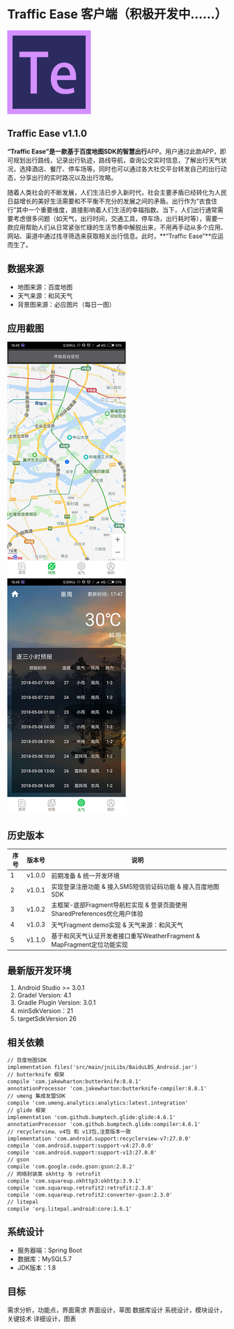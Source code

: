 # Traffic Ease 客户端（积极开发中……）

![](ic_te_launcher.png)

## Traffic Ease v1.1.0

**“Traffic Ease”**是一款基于百度地图SDK的**智慧出行**APP。用户通过此款APP，即可规划出行路线，记录出行轨迹，路线导航，查询公交实时信息，了解出行天气状况，选择酒店、餐厅、停车场等。同时也可以通过各大社交平台转发自己的出行动态，分享出行的实时路况以及出行攻略。

随着人类社会的不断发展，人们生活已步入新时代，社会主要矛盾已经转化为人民日益增长的美好生活需要和不平衡不充分的发展之间的矛盾。出行作为“衣食住行”其中一个重要维度，直接影响着人们生活的幸福指数。当下，人们出行通常需要考虑很多问题（如天气，出行时间，交通工具，停车场，出行耗时等），需要一款应用帮助人们从日常紧张忙碌的生活节奏中解脱出来，不用再手动从多个应用、网站、渠道中通过找寻筛选来获取相关出行信息。此时，**“Traffic Ease”**应运而生了。

## 数据来源

- 地图来源：百度地图
- 天气来源：和风天气
- 背景图来源：必应图片（每日一图）

## 应用截图

![](v1.1.0_2.png)
![](v1.1.0_1.png)

## 历史版本

| 序号 | 版本号 | 说明 |
|---|--------|-----------|
| 1 | v1.0.0 | 前期准备 & 统一开发环境 |
| 2 | v1.0.1 | 实现登录注册功能 & 接入SMS短信验证码功能 & 接入百度地图SDK |
| 3 | v1.0.2 | 主框架-底部Fragment导航栏实现 & 登录页面使用SharedPreferences优化用户体验 |
| 4 | v1.0.3 | 天气Fragment demo实现 & 天气来源：和风天气 |
| 5 | v1.1.0 | 基于和风天气认证开发者接口重写WeatherFragment & MapFragment定位功能实现 |


## 最新版开发环境

1. Android Studio >= 3.0.1
2. Gradel Version: 4.1
3. Gradle Plugin Version: 3.0.1
4. minSdkVersion：21
5. targetSdkVersion 26

## 相关依赖

	// 百度地图SDK
    implementation files('src/main/jniLibs/BaiduLBS_Android.jar')
    // butterknife 框架
    compile 'com.jakewharton:butterknife:8.8.1'
    annotationProcessor 'com.jakewharton:butterknife-compiler:8.8.1'
    // umeng 集成友盟SDK
    compile 'com.umeng.analytics:analytics:latest.integration'
    // glide 框架
    implementation 'com.github.bumptech.glide:glide:4.6.1'
    annotationProcessor 'com.github.bumptech.glide:compiler:4.6.1'
    // recyclerview、v4包 和 v13包,注意版本一致
    implementation 'com.android.support:recyclerview-v7:27.0.0'
    compile 'com.android.support:support-v4:27.0.0'
    compile 'com.android.support:support-v13:27.0.0'
    // gson
    compile 'com.google.code.gson:gson:2.8.2'
    // 网络封装类 okhttp 与 retrofit
    compile 'com.squareup.okhttp3:okhttp:3.9.1'
    compile 'com.squareup.retrofit2:retrofit:2.3.0'
    compile 'com.squareup.retrofit2:converter-gson:2.3.0'
	// litepal
    compile 'org.litepal.android:core:1.6.1'

## 系统设计

- 服务器端：Spring Boot
- 数据库：MySQL5.7
- JDK版本：1.8

## 目标

需求分析，功能点，界面需求
界面设计，草图
数据库设计
系统设计，模块设计，关键技术
详细设计，图表